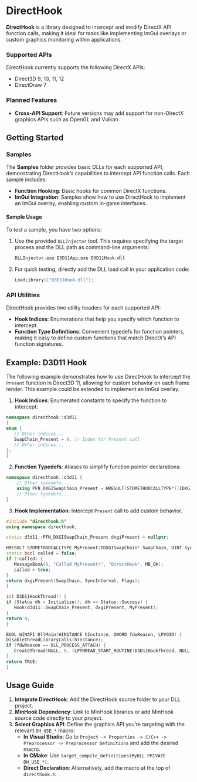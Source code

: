 # DirectHook
**DirectHook** is a library designed to intercept and modify DirectX API function calls, making it ideal for tasks like implementing ImGui overlays or custom graphics monitoring within applications.

### Supported APIs
DirectHook currently supports the following DirectX APIs:
- Direct3D 9, 10, 11, 12
- DirectDraw 7

### Planned Features
- **Cross-API Support**: Future versions may add support for non-DirectX graphics APIs such as OpenGL and Vulkan.

## Getting Started

### Samples
The **Samples** folder provides basic DLLs for each supported API, demonstrating DirectHook’s capabilities to intercept API function calls. Each sample includes:

- **Function Hooking**: Basic hooks for common DirectX functions.
- **ImGui Integration**: Samples show how to use DirectHook to implement an ImGui overlay, enabling custom in-game interfaces.

#### Sample Usage
To test a sample, you have two options:

1. Use the provided `DLLInjector` tool. This requires specifying the target process and the DLL path as command-line arguments:
    ```sh
    DLLInjector.exe D3D11App.exe D3D11Hook.dll
    ```

2. For quick testing, directly add the DLL load call in your application code:
    ```cpp
    LoadLibrary(L"D3D11Hook.dll");
    ```

### API Utilities
DirectHook provides two utility headers for each supported API:

- **Hook Indices**: Enumerations that help you specify which function to intercept.
- **Function Type Definitions**: Convenient typedefs for function pointers, making it easy to define custom functions that match DirectX’s API function signatures.

## Example: D3D11 Hook

The following example demonstrates how to use DirectHook to intercept the `Present` function in Direct3D 11, allowing for custom behavior on each frame render. This example could be extended to implement an ImGui overlay.

1. **Hook Indices**: Enumerated constants to specify the function to intercept:
```cpp
namespace directhook::d3d11
{
enum {
   // Other indices...
   SwapChain_Present = 8, // Index for Present call
   // Other indices...
};
}
```
2. **Function Typedefs**: Aliases to simplify function pointer declarations:
```cpp
namespace directhook::d3d11 {
    // Other typedefs...
    using PFN_DXGISwapChain_Present = HRESULT(STDMETHODCALLTYPE*)(IDXGISwapChain*, UINT, UINT);
    // Other typedefs...
}
```
3. **Hook Implementation**: Intercept `Present` call to add custom behavior.
```cpp
#include "directhook.h"
using namespace directhook;

static d3d11::PFN_DXGISwapChain_Present dxgiPresent = nullptr;

HRESULT STDMETHODCALLTYPE MyPresent(IDXGISwapChain* SwapChain, UINT SyncInterval, UINT Flags) {
static bool called = false;
if (!called) {
   MessageBoxA(0, "Called MyPresent!", "DirectHook", MB_OK);
   called = true;
}
return dxgiPresent(SwapChain, SyncInterval, Flags);
}

int D3D11HookThread() {
if (Status dh = Initialize(); dh == Status::Success) {
   Hook(d3d11::SwapChain_Present, dxgiPresent, MyPresent);
}
return 0;
}

BOOL WINAPI DllMain(HINSTANCE hInstance, DWORD fdwReason, LPVOID) {
DisableThreadLibraryCalls(hInstance);
if (fdwReason == DLL_PROCESS_ATTACH) {
   CreateThread(NULL, 0, (LPTHREAD_START_ROUTINE)D3D11HookThread, NULL, 0, NULL);
}
return TRUE;
}
```
## Usage Guide

1. **Integrate DirectHook**: Add the DirectHook source folder to your DLL project.
2. **MinHook Dependency**: Link to MinHook libraries or add MinHook source code directly to your project.
3. **Select Graphics API**: Define the graphics API you’re targeting with the relevant `DH_USE_*` macro:
   - **In Visual Studio**: Go to `Project -> Properties -> C/C++ -> Preprocessor -> Preprocessor Definitions` and add the desired macro.
   - **In CMake**: Use `target_compile_definitions(MyDLL PRIVATE DH_USE_*)`.
   - **Direct Declaration**: Alternatively, add the macro at the top of `directhook.h`.
